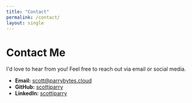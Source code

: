 ```yaml
---
title: "Contact"
permalink: /contact/
layout: single
---
```



# Contact Me

I'd love to hear from you! Feel free to reach out via email or social media.

- **Email:** [scott@parrybytes.cloud](mailto:scott@parrybytes.cloud)
- **GitHub:** [scottjparry](https://github.com/scottjparry)
- **LinkedIn:** [scottjparry](https://linkedin.com/in/scottjparry)